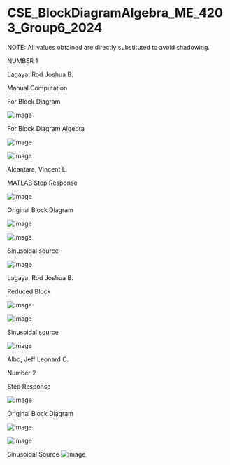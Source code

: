 # CSE_BlockDiagramAlgebra_ME_4203_Group6_2024

NOTE: All values obtained are directly substituted to avoid shadowing.

NUMBER 1

Lagaya, Rod Joshua B.

Manual Computation

For Block Diagram

![image](https://github.com/Vincent-Alcantara/CSE_BlockDiagramAlgebra_ME_4203_Group6_2024/assets/160557061/00e32d11-b168-428c-b39f-78526a1fbe0a)

For Block Diagram Algebra

![image](https://github.com/Vincent-Alcantara/CSE_BlockDiagramAlgebra_ME_4203_Group6_2024/assets/160557061/2b0f6f1c-11f6-4708-a6de-201c3e98c86d)

![image](https://github.com/Vincent-Alcantara/CSE_BlockDiagramAlgebra_ME_4203_Group6_2024/assets/160557061/f5e8b399-7758-4fbf-9a49-0c2e8aa936e8)


Alcantara, Vincent L.

MATLAB Step Response

![image](https://github.com/Vincent-Alcantara/CSE_BlockDiagramAlgebra_ME_4203_Group6_2024/assets/160556975/6e76d8fa-e22c-4623-b2fe-fcabcf96c0d6)


Original Block Diagram

![image](https://github.com/Vincent-Alcantara/CSE_BlockDiagramAlgebra_ME_4203_Group6_2024/assets/160556975/356a2971-5a56-4107-b27c-e81082f08fc9)

![image](https://github.com/Vincent-Alcantara/CSE_BlockDiagramAlgebra_ME_4203_Group6_2024/assets/160556975/1113e8d7-9247-449c-a828-910f2c6b4457)

Sinusoidal source

![image](https://github.com/Vincent-Alcantara/CSE_BlockDiagramAlgebra_ME_4203_Group6_2024/assets/160556975/1671c718-2d6c-4ded-8e4e-9fa629b82afd)

Lagaya, Rod Joshua B.

Reduced Block

![image](https://github.com/Vincent-Alcantara/CSE_BlockDiagramAlgebra_ME_4203_Group6_2024/assets/160557061/abfb2c32-7c5e-433c-b21a-366486dda847)

![image](https://github.com/Vincent-Alcantara/CSE_BlockDiagramAlgebra_ME_4203_Group6_2024/assets/160557061/65747b5b-7568-4960-b167-4a6092330966)

Sinusoidal source

![image](https://github.com/Vincent-Alcantara/CSE_BlockDiagramAlgebra_ME_4203_Group6_2024/assets/160557061/b8e8befd-f563-4392-afc1-bc99938c5e93)



Albo, Jeff Leonard C. 

Number 2

Step Response

![image](https://github.com/Vincent-Alcantara/CSE_BlockDiagramAlgebra_ME_4203_Group6_2024/assets/161361767/d61cf033-fb3e-4166-a3d3-2999f824b09d)


Original Block Diagram

![image](https://github.com/Vincent-Alcantara/CSE_BlockDiagramAlgebra_ME_4203_Group6_2024/assets/161361767/c9bb39df-d166-4fab-b536-c861a972d5c7)

![image](https://github.com/Vincent-Alcantara/CSE_BlockDiagramAlgebra_ME_4203_Group6_2024/assets/161361767/36c5e499-d3da-4581-8388-d22cb9ab981c)


Sinusoidal Source
![image](https://github.com/Vincent-Alcantara/CSE_BlockDiagramAlgebra_ME_4203_Group6_2024/assets/161361767/effcbe46-665d-4397-935e-6b67dcb3bd6c)
